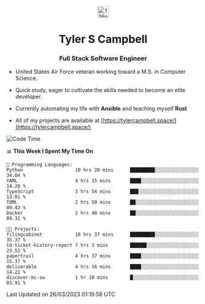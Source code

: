 <p align="center">
<a href="https://www.linkedin.com/in/t36campbell" target="blank"><img align="center" src="https://ik.imagekit.io/t36campbell/Portfolio/linkedin.png.original_m8bbGgPh6.png" alt="t36campbell" height="30" width="30" /></a>
</p>
<h1 align="center">Tyler S Campbell</h1>
<h3 align="center">Full Stack Software Engineer</h3>

* United States Air Force veteran working toward a M.S. in Computer Science.

* Quick study, eager to cultivate the skills needed to become an elite developer.

* Currently automating my life with **Ansible** and teaching myself **Rust**

* All of my projects are available at [https://tylercampbell.space/](https://tylercampbell.space/)

<!--START_SECTION:waka-->
![Code Time](http://img.shields.io/badge/Code%20Time-2%2C316%20hrs%2028%20mins-blue)

📊 **This Week I Spent My Time On** 

```text
💬 Programming Languages: 
Python                   10 hrs 28 mins      █████████░░░░░░░░░░░░░░░░   34.84 % 
YAML                     4 hrs 15 mins       ████░░░░░░░░░░░░░░░░░░░░░   14.20 % 
TypeScript               3 hrs 54 mins       ███░░░░░░░░░░░░░░░░░░░░░░   13.01 % 
TOML                     2 hrs 50 mins       ██░░░░░░░░░░░░░░░░░░░░░░░   09.43 % 
Docker                   2 hrs 48 mins       ██░░░░░░░░░░░░░░░░░░░░░░░   09.32 % 

🐱‍💻 Projects: 
filingcabinet            10 hrs 37 mins      █████████░░░░░░░░░░░░░░░░   35.37 % 
td-ticket-history-report 7 hrs 3 mins        ██████░░░░░░░░░░░░░░░░░░░   23.51 % 
papertrail               4 hrs 37 mins       ████░░░░░░░░░░░░░░░░░░░░░   15.37 % 
deliverable              4 hrs 16 mins       ████░░░░░░░░░░░░░░░░░░░░░   14.21 % 
discover-bc-sw           1 hr 10 mins        █░░░░░░░░░░░░░░░░░░░░░░░░   03.91 % 
```


 Last Updated on 26/03/2023 01:19:58 UTC
<!--END_SECTION:waka-->
